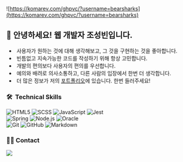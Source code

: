 ![https://komarev.com/ghpvc/?username=bearsharks](https://komarev.com/ghpvc/?username=bearsharks)


## 👋 안녕하세요! 웹 개발자 조성빈입니다.

- &nbsp;사용자가 원하는 것에 대해 생각해보고, 그 것을 구현하는 것을 좋아합니다.
- &nbsp;빈틈없고 지속가능한 코드를 작성하기 위해 항상 고민합니다.
- &nbsp;개발의 편의보다 사용자의 편의를 우선합니다.
- &nbsp;예의와 배려로 의사소통하고, 다른 사람의 입장에서 한번 더 생각합니다.
- &nbsp;더 많은 정보가 저의 <a href="https://bearsharks.github.io/portfolio">포트폴리오</a>에 있습니다. 한번 들러주세요!


### 🛠 &nbsp;Technical Skills
![HTML5](https://img.shields.io/badge/-HTML-001A23?style=flat&logo=HTML5)
![SCSS](https://img.shields.io/badge/-SCSS-001A23?style=flat&logo=SASS)
![JavaScript](https://img.shields.io/badge/-JavaScript-001A23?style=flat&logo=javascript)
![Jest](https://img.shields.io/badge/-Jest-001A23?style=flat&logo=jest)\
![Spring](https://img.shields.io/badge/-Spring-001A23?style=flat&logo=spring)
![Node.js](https://img.shields.io/badge/-Node.js-001A23?style=flat&logo=node.js)
![Oracle](https://img.shields.io/badge/-Oracle-001A23?style=flat&logo=Oracle)\
![Git](https://img.shields.io/badge/-Git-05122A?style=flat&logo=git)
![GitHub](https://img.shields.io/badge/-GitHub-05122A?style=flat&logo=github)
![Markdown](https://img.shields.io/badge/-Markdown-05122A?style=flat&logo=markdown)


### 🤝🏻 Contact
<a href="mailto:iginganza@gmail.com"><img src="https://img.shields.io/badge/-iginganza@gmail.com-D14836?style=flat&logo=Gmail&logoColor=white"/></a>

